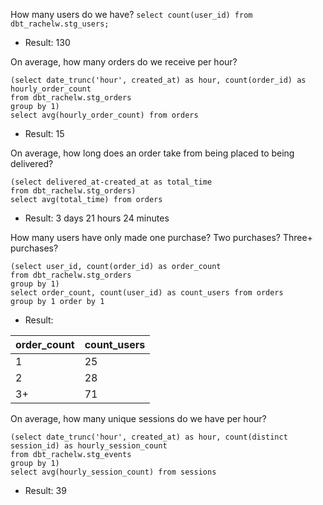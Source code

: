 How many users do we have?
`select count(user_id) from dbt_rachelw.stg_users;`
* Result: 130

On average, how many orders do we receive per hour?
```with orders as
(select date_trunc('hour', created_at) as hour, count(order_id) as hourly_order_count
from dbt_rachelw.stg_orders
group by 1) 
select avg(hourly_order_count) from orders 
```
* Result: 15

On average, how long does an order take from being placed to being delivered?
```with orders as 
(select delivered_at-created_at as total_time
from dbt_rachelw.stg_orders) 
select avg(total_time) from orders
```
* Result: 3 days 21 hours 24 minutes

How many users have only made one purchase? Two purchases? Three+ purchases?
```with orders as 
(select user_id, count(order_id) as order_count
from dbt_rachelw.stg_orders
group by 1) 
select order_count, count(user_id) as count_users from orders
group by 1 order by 1
```

* Result: 

| order_count | count_users |
| --- | ----------- |
| 1 | 25 |
| 2 | 28 |
| 3+ | 71 |

On average, how many unique sessions do we have per hour?
```with sessions as 
(select date_trunc('hour', created_at) as hour, count(distinct session_id) as hourly_session_count
from dbt_rachelw.stg_events
group by 1) 
select avg(hourly_session_count) from sessions
```
* Result: 39